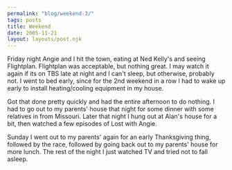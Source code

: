 ```yaml
---
permalink: "blog/weekend-3/"
tags: posts
title: Weekend
date: 2005-11-21
layout: layouts/post.njk
---
```


Friday night Angie and I hit the town, eating at Ned Kelly's and seeing Flightplan. Flightplan was acceptable, but nothing great. I may watch it again if its on TBS late at night and I can't sleep, but otherwise, probably not. I went to bed early, since for the 2nd weekend in a row I had to wake up early to install heating/cooling equipment in my house. 

Got that done pretty quickly and had the entire afternoon to do nothing. I had to go out to my parents' house that night for some dinner with some relatives in from Missouri. Later that night I hung out at Alan's house for a bit, then watched a few episodes of Lost with Angie. 

Sunday I went out to my parents' again for an early Thanksgiving thing, followed by the race, followed by going back out to my parents' house for more lunch. The rest of the night I just watched TV and tried not to fall asleep.